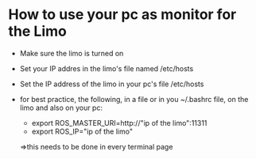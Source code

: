 # How to use your pc as monitor for the Limo
* Make sure the limo is turned on 
* Set your IP addres in the limo's file named /etc/hosts
* Set the IP address of the limo in your pc's file /etc/hosts
* for best practice, the following, in a file or in you ~/.bashrc file, on the limo and also on your pc:
    * export ROS_MASTER_URI=http://"ip of the limo":11311
    * export ROS_IP="ip of the limo"

    =>this needs to be done in every terminal page